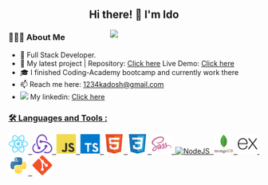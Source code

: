 
<h2 align="center"> Hi there! 👋 I'm Ido</h2>

  
<img  align="right" src="https://media.giphy.com/media/ukMiDlCmdv2og/giphy.gif" width="300"/>

<h3>👨🏻‍💻 About Me</h3>
<ul>
  <li>💼   Full Stack Developer.</li>
  <li>🌱   My latest project | Repository: <a href="https://github.com/stavTo/Sunday">Click here</a> Live Demo: <a href="https://sunday-twm1.onrender.com/">Click here</a></li>
  <li>🎓  I finished Coding-Academy bootcamp and currently work there </li>
  <li>📫 Reach me here: <a target="_blank" rel="noopener noreferrer" href="https://mail.google.com/mail/u/0/?fs=1&tf=cm&source=mailto&to=1234kadosh@gmail.com">1234kadosh@gmail.com</a></li>
  <li><img width="20" src="https://img.icons8.com/fluent/48/4a90e2/linkedin.png"/> My linkedin: <a href="https://www.linkedin.com/in/ido-kadosh-717729252/">Click here</li>
</ul>




### :hammer_and_wrench: Languages and Tools :
<div>
  <img src="https://github.com/devicons/devicon/blob/master/icons/react/react-original.svg" title="React" alt="React" width="40" height="40"/>&nbsp;
  <img src="https://github.com/devicons/devicon/blob/master/icons/redux/redux-original.svg" title="Redux" alt="Redux " width="40" height="40"/>&nbsp;
  <img src="https://github.com/devicons/devicon/blob/master/icons/javascript/javascript-original.svg" title="JavaScript" alt="JavaScript" width="40" height="40"/>&nbsp;
  <img src="https://github.com/devicons/devicon/blob/master/icons/typescript/typescript-original.svg" title="TypeScript" alt="TypeScript" width="40" height="40"/>&nbsp;
  <img src="https://github.com/devicons/devicon/blob/master/icons/html5/html5-original.svg" title="HTML" alt="HTML" width="40" height="40"/>&nbsp;
  <img src="https://github.com/devicons/devicon/blob/master/icons/css3/css3-original.svg" title="CSS" alt="CSS" width="40" height="40"/>&nbsp;
  <img src="https://github.com/devicons/devicon/blob/master/icons/sass/sass-original.svg" title="SCSS" alt="SASS" width="40" height="40"/>&nbsp;
  <img src="https://camo.githubusercontent.com/03899ca15bc7682cad570e2638be85926777122dce4b90151d5efc897660d5cd/68747470733a2f2f696d672e69636f6e73382e636f6d2f636f6c6f722f34382f3030303030302f6e6f64656a732e706e67" title="NodeJS" alt="NodeJS" width="40" height="40"/>&nbsp;
  <img src="https://github.com/devicons/devicon/blob/master/icons/mongodb/mongodb-original-wordmark.svg" title="mongoDB" alt="mongoDB" width="40" height="40"/>&nbsp;
  <img src="https://github.com/devicons/devicon/blob/master/icons/express/express-original.svg" title="Express" alt="Express" width="40" height="40"/>&nbsp;
  <img src="https://github.com/devicons/devicon/blob/master/icons/python/python-original.svg" title="Python" alt="Python" width="40" height="40"/>&nbsp;
  <img src="https://github.com/devicons/devicon/blob/master/icons/git/git-original.svg" title="Git" **alt="Git" width="40" height="40"/>
</div>

</br>

